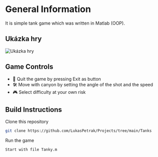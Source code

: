 
# General Information

It is simple tank game which was written in Matlab (OOP). 

## Ukázka hry

![Ukázka hry](/Documents/GitHub/Projects/Tanks/gif.gif)

## Game Controls

- 🚀 Quit the game by pressing Exit as button
- 🛠️ Move with canyon by setting the angle of the shot and the speed 
- 🎮 Select difficulty at your own risk

## Build Instructions

Clone this repository
   ```bash
   git clone https://github.com/LukasPetrak/Projects/tree/main/Tanks
   ```
Run the game
   ```bash
   Start with file Tanky.m
